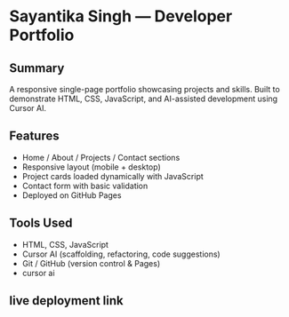 # Sayantika Singh — Developer Portfolio

## Summary
A responsive single-page portfolio showcasing projects and skills. Built to demonstrate HTML, CSS, JavaScript, and AI-assisted development using Cursor AI.

## Features
- Home / About / Projects / Contact sections
- Responsive layout (mobile + desktop)
- Project cards loaded dynamically with JavaScript
- Contact form with basic validation
- Deployed on GitHub Pages

## Tools Used
- HTML, CSS, JavaScript
- Cursor AI (scaffolding, refactoring, code suggestions)
- Git / GitHub (version control & Pages)
- cursor ai 

## live deployment link
